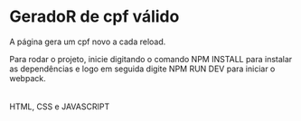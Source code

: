 # GeradoR de cpf válido

A página gera um cpf novo a cada reload.

Para rodar o projeto, inicie digitando o comando NPM INSTALL para instalar as dependências e logo em seguida digite NPM RUN DEV para iniciar o webpack.

######
HTML, CSS e JAVASCRIPT

